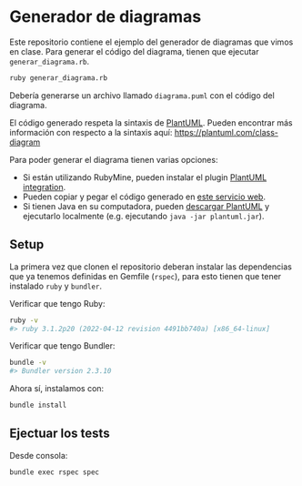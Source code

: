 # Generador de diagramas
Este repositorio contiene el ejemplo del generador de diagramas que vimos en clase.
Para generar el código del diagrama, tienen que ejecutar `generar_diagrama.rb`.

```bash
ruby generar_diagrama.rb
```

Debería generarse un archivo llamado `diagrama.puml` con el código del diagrama.

El código generado respeta la sintaxis de [PlantUML](https://plantuml.com/).
Pueden encontrar más información con respecto a la sintaxis aquí: https://plantuml.com/class-diagram

Para poder generar el diagrama tienen varias opciones:
- Si están utilizando RubyMine, pueden instalar el plugin [PlantUML integration](https://plugins.jetbrains.com/plugin/7017-plantuml-integration/).
- Pueden copiar y pegar el código generado en [este servicio web](http://www.plantuml.com/plantuml/uml/XP1D2i8m48NtFSNGbONM4vHIGV4SqsIqWMHIPb9muU5DSM6AeCl7zp4_RzI4ajRWAu3PMO90OIBH79KIC0RI1GqfBIYOeW17faoDHrMeBvbQDBFZ6leU3gO5x-vpclnA3Gp3nxok948I_tcdX0OvqTiBBKJ9usq3mJqSxzGptOWroY-rb9xTiIiEgQ3SzasBiD5kzsqr4jkjjnS0).
- Si tienen Java en su computadora, pueden [descargar PlantUML](https://plantuml.com/download) y ejecutarlo localmente (e.g. ejecutando `java -jar plantuml.jar`).

## Setup

La primera vez que clonen el repositorio deberan instalar las dependencias que ya tenemos definidas en Gemfile (`rspec`), para esto tienen que tener instalado `ruby` y `bundler`.

Verificar que tengo Ruby:
```bash
ruby -v
#> ruby 3.1.2p20 (2022-04-12 revision 4491bb740a) [x86_64-linux]
```

Verificar que tengo Bundler:
```bash
bundle -v
#> Bundler version 2.3.10
```

Ahora sí, instalamos con:
```bash
bundle install
```

## Ejectuar los tests

Desde consola:
```bash
bundle exec rspec spec
```
